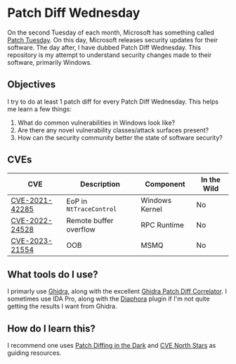 # Patch Diff Wednesday
On the second Tuesday of each month, Microsoft has something called [Patch Tuesday](https://en.wikipedia.org/wiki/Patch_Tuesday). On this day, Microsoft releases security updates for their software. The day after, I have dubbed Patch Diff Wednesday. This repository is my attempt to understand security changes made to their software, primarily Windows. 

## Objectives
I try to do at least 1 patch diff for every Patch Diff Wednesday. This helps me learn a few things:
1. What do common vulnerabilities in Windows look like?
2. Are there any novel vulnerability classes/attack surfaces present?
3. How can the security community better the state of software security?

## CVEs

| CVE    | Description | Component | In the Wild |
| -------- | ------- | -------- | ------- |
| [CVE-2021-42285](Windows/CVE-2021-42285/README.md)  | EoP in `NtTraceControl`    | Windows Kernel  | No   |
| [CVE-2022-24528](Windows/CVE-2022-24528/README.md)    | Remote buffer overflow     | RPC Runtime | No     |
| [CVE-2023-21554](Windows/CVE-2023-21554/README.md)      | OOB    | MSMQ    | No    |


## What tools do I use?
I primarly use [Ghidra](https://github.com/NationalSecurityAgency/ghidra), along with the excellent [Ghidra Patch Diff Correlator](https://github.com/clearbluejar/ghidra-patchdiff-correlator). I sometimes use IDA Pro, along with the [Diaphora](https://github.com/joxeankoret/diaphora) plugin if I'm not quite getting the results I want from Ghidra.

## How do I learn this?
I recommend one uses [Patch Diffing in the Dark](https://github.com/VulnerabilityResearchCentre/patch-diffing-in-the-dark)  and [CVE North Stars](https://cve-north-stars.github.io) as guiding resources.
